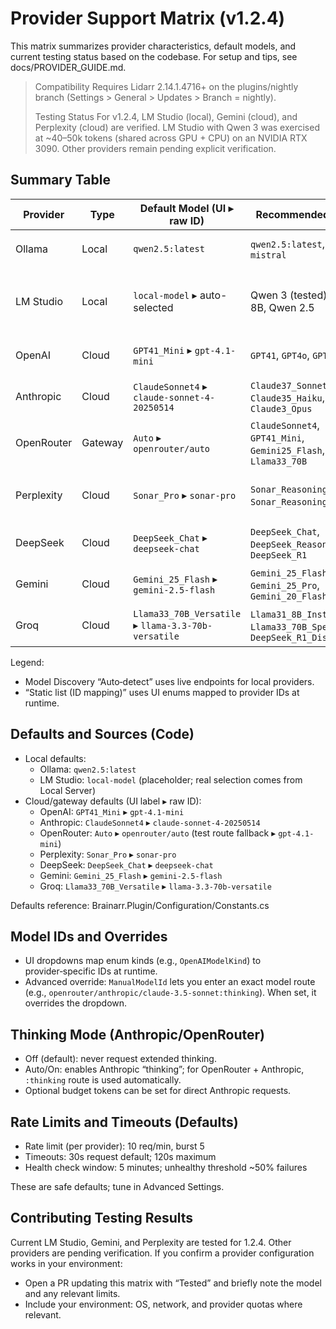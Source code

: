 # Provider Support Matrix (v1.2.4)

This matrix summarizes provider characteristics, default models, and current testing status based on the codebase. For setup and tips, see docs/PROVIDER_GUIDE.md.

> Compatibility
> Requires Lidarr 2.14.1.4716+ on the plugins/nightly branch (Settings > General > Updates > Branch = nightly).
>
> Testing Status
> For v1.2.4, LM Studio (local), Gemini (cloud), and Perplexity (cloud) are verified. LM Studio with Qwen 3 was exercised at ~40–50k tokens (shared across GPU + CPU) on an NVIDIA RTX 3090. Other providers remain pending explicit verification.

## Summary Table

| Provider | Type | Default Model (UI ▸ raw ID) | Recommended Models | Model Discovery | Tested (1.2.4) | Last Verified | Notes |
|---------|------|-----------------------------|--------------------|-----------------|----------------|---------------|-------|
| Ollama | Local | `qwen2.5:latest` | `qwen2.5:latest`, `llama3.2`, `mistral` | Auto-detect via `/api/tags` | Pending verification | — | Private, free; set URL `http://localhost:11434` |
| LM Studio | Local | `local-model` ▸ auto-selected | Qwen 3 (tested), Llama 3 8B, Qwen 2.5 | Auto-detect via `/v1/models` | ✅ Tested | 2025-09-13 | Verified: Qwen 3 at ~40-50k tokens (shared GPU + CPU) on RTX 3090; start the Local Server |
| OpenAI | Cloud | `GPT41_Mini` ▸ `gpt-4.1-mini` | `GPT41`, `GPT4o`, `GPT4o_Mini` | Static list (ID mapping) | Pending verification | — | Cost-effective default |
| Anthropic | Cloud | `ClaudeSonnet4` ▸ `claude-sonnet-4-20250514` | `Claude37_Sonnet`, `Claude35_Haiku`, `Claude3_Opus` | Static list (ID mapping) | Pending verification | — | Thinking Mode supported |
| OpenRouter | Gateway | `Auto` ▸ `openrouter/auto` | `ClaudeSonnet4`, `GPT41_Mini`, `Gemini25_Flash`, `Llama33_70B` | Static list (ID mapping) | Pending verification | — | One key, many models; `:thinking` auto for Anthropic |
| Perplexity | Cloud | `Sonar_Pro` ▸ `sonar-pro` | `Sonar_Reasoning_Pro`, `Sonar_Reasoning`, `Sonar` | Static list (ID mapping) | ✅ Tested | 2025-09-13 | Web-enabled Sonar models; Perplexity Pro includes $5/month API credit |
| DeepSeek | Cloud | `DeepSeek_Chat` ▸ `deepseek-chat` | `DeepSeek_Chat`, `DeepSeek_Reasoner`, `DeepSeek_R1` | Static list (ID mapping) | Pending verification | — | Budget-friendly DeepSeek V3 |
| Gemini | Cloud | `Gemini_25_Flash` ▸ `gemini-2.5-flash` | `Gemini_25_Flash`, `Gemini_25_Pro`, `Gemini_20_Flash` | Static list (ID mapping) | ✅ Tested | 2025-09-13 | Free tier available; verified on AI Studio key |
| Groq | Cloud | `Llama33_70B_Versatile` ▸ `llama-3.3-70b-versatile` | `Llama31_8B_Instant`, `Llama33_70B_SpecDec`, `DeepSeek_R1_Distill_L70B` | Static list (ID mapping) | Pending verification | — | Very fast inference |

Legend:

- Model Discovery “Auto‑detect” uses live endpoints for local providers.
- “Static list (ID mapping)” uses UI enums mapped to provider IDs at runtime.

## Defaults and Sources (Code)

- Local defaults:
  - Ollama: `qwen2.5:latest`
  - LM Studio: `local-model` (placeholder; real selection comes from Local Server)
- Cloud/gateway defaults (UI label ▸ raw ID):
  - OpenAI: `GPT41_Mini` ▸ `gpt-4.1-mini`
  - Anthropic: `ClaudeSonnet4` ▸ `claude-sonnet-4-20250514`
  - OpenRouter: `Auto` ▸ `openrouter/auto` (test route fallback ▸ `gpt-4.1-mini`)
  - Perplexity: `Sonar_Pro` ▸ `sonar-pro`
  - DeepSeek: `DeepSeek_Chat` ▸ `deepseek-chat`
  - Gemini: `Gemini_25_Flash` ▸ `gemini-2.5-flash`
  - Groq: `Llama33_70B_Versatile` ▸ `llama-3.3-70b-versatile`

Defaults reference: Brainarr.Plugin/Configuration/Constants.cs

## Model IDs and Overrides

- UI dropdowns map enum kinds (e.g., `OpenAIModelKind`) to provider‑specific IDs at runtime.
- Advanced override: `ManualModelId` lets you enter an exact model route (e.g., `openrouter/anthropic/claude-3.5-sonnet:thinking`). When set, it overrides the dropdown.

## Thinking Mode (Anthropic/OpenRouter)

- Off (default): never request extended thinking.
- Auto/On: enables Anthropic “thinking”; for OpenRouter + Anthropic, `:thinking` route is used automatically.
- Optional budget tokens can be set for direct Anthropic requests.

## Rate Limits and Timeouts (Defaults)

- Rate limit (per provider): 10 req/min, burst 5
- Timeouts: 30s request default; 120s maximum
- Health check window: 5 minutes; unhealthy threshold ~50% failures

These are safe defaults; tune in Advanced Settings.

## Contributing Testing Results

Current LM Studio, Gemini, and Perplexity are tested for 1.2.4. Other providers are pending verification. If you confirm a provider configuration works in your environment:

- Open a PR updating this matrix with “Tested” and briefly note the model and any relevant limits.
- Include your environment: OS, network, and provider quotas where relevant.
